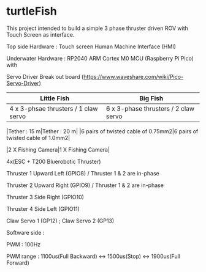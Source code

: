 # turtleFish
This project intended to build a simple 3 phase thruster driven ROV with Touch Screen as interface.

Top side Hardware : Touch screen Human Machine Interface (HMI)

Underwater Hardware : RP2040 ARM Cortex M0 MCU (Raspberry Pi Pico) with

Servo Driver Break out board (https://www.waveshare.com/wiki/Pico-Servo-Driver)

|Little Fish|Big Fish|
|---|---|
|4 x 3-phsae thrusters / 1 claw servo|6 x 3-phase thrusters / 2 claw servo|

|Tether : 15 m|Tether : 20 m|
|6 pairs of twisted cable of 0.75mm2|6 pairs of twisted cable of 1.0mm2| 

|2 X Fishing Camera|1 X Fishing Camera|

4x(ESC + T200 Bluerobotic Thruster)

Thruster 1 Upward Left (GPIO8) / Thruster 1 & 2 are in-phase

Thruster 2 Upward Right (GPIO9) / Thruster 1 & 2 are in-phase

Thruster 3 Side Right (GPIO10)

Thruster 4 Side Left (GPIO11)

Claw Servo 1 (GP12) ; Claw Servo 2 (GP13)

Software side :

PWM : 100Hz

PWM range : 1100us(Full Backward) <-> 1500us(Stop) <-> 1900us(Full Forward)
